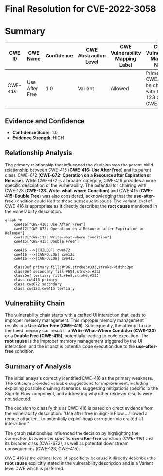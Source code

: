 # Final Resolution for CVE-2022-3058

# Summary
| CWE ID | CWE Name | Confidence | CWE Abstraction Level | CWE Vulnerability Mapping Label | CWE-Vulnerability Mapping Notes |
|---|---|---|---|---|---|
| CWE-416 | Use After Free | 1.0 | Variant | Allowed | Primary CWE. May be chained with CWE-123 or CWE-415. |

## Evidence and Confidence

*   **Confidence Score:** 1.0
*   **Evidence Strength:** HIGH

## Relationship Analysis
The primary relationship that influenced the decision was the parent-child relationship between CWE-416 (**CWE-416: Use After Free**) and its parent class, CWE-672 (**CWE-672: Operation on a Resource after Expiration or Release**). While CWE-672 is a broader category, CWE-416 provides a more specific description of the vulnerability. The potential for chaining with CWE-123 (**CWE-123: Write-what-where Condition**) and CWE-415 (**CWE-415: Double Free**) was also considered, acknowledging that the **use-after-free** condition could lead to these subsequent issues. The variant level of CWE-416 is appropriate as it directly describes the **root cause** mentioned in the vulnerability description.

```mermaid
graph TD
    cwe416["CWE-416: Use After Free"]
    cwe672["CWE-672: Operation on a Resource after Expiration or Release"]
    cwe123["CWE-123: Write-what-where Condition"]
    cwe415["CWE-415: Double Free"]
    
    cwe416 -->|CHILDOF| cwe672
    cwe416 -->|CANFOLLOW| cwe123
    cwe416 -->|CANFOLLOW| cwe415
    
    classDef primary fill:#f96,stroke:#333,stroke-width:2px
    classDef secondary fill:#69f,stroke:#333
    classDef tertiary fill:#9e9,stroke:#333
    class cwe416 primary
    class cwe672 secondary
    class cwe123,cwe415 tertiary
```

## Vulnerability Chain
The vulnerability chain starts with a crafted UI interaction that leads to improper memory management. This improper memory management results in a **Use-After-Free (CWE-416)**. Subsequently, the attempt to use the freed memory can result in a **Write-What-Where Condition (CWE-123)** or a **Double Free (CWE-415)**, potentially leading to code execution. The **root cause** is the improper memory management triggered by the UI interaction, and the impact is potential code execution due to the **use-after-free** condition.

## Summary of Analysis
The initial analysis correctly identified CWE-416 as the primary weakness. The criticism provided valuable suggestions for improvement, including exploring possible chaining scenarios, suggesting mitigations specific to the Sign-In Flow component, and addressing why other retriever results were not selected.

The decision to classify this as CWE-416 is based on direct evidence from the vulnerability description: "Use after free in Sign-In Flow... allowed a remote attacker... to potentially exploit heap corruption via crafted UI interaction."

The graph relationships influenced the decision by highlighting the connection between the specific **use-after-free** condition (CWE-416) and its broader class (CWE-672), as well as potential downstream consequences (CWE-123, CWE-415).

CWE-416 is the optimal level of specificity because it directly describes the **root cause** explicitly stated in the vulnerability description and is a Variant level CWE which is preferred.